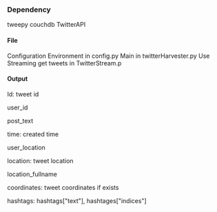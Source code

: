 ### Dependency
tweepy
couchdb
TwitterAPI
#### File
Configuration Environment in config.py
Main in twitterHarvester.py
Use Streaming get tweets in TwitterStream.p

#### Output

Id: tweet id

user_id

post_text

time: created time

user_location

location: tweet location

location_fullname

coordinates: tweet coordinates if exists

hashtags: hashtags["text"], hashtages["indices"]

[Reference link]: https://developer.twitter.com/en/docs/twitter-api/premium/data-dictionary/object-model/entities#hashtags

